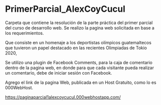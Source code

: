 # PrimerParcial_AlexCoyCucul
Carpeta que contiene la resolución de la parte práctica del primer parcial del curso de desarrollo web.
Se realizo la pagina web solicitada en base a los requerimientos. 

Que consiste en un homenaje a los deportistas olímpicos guatemaltecos que tuvieron un papel destacado en las recientes Olimpiadas de Tokio 2020,

Se utilizo una plugin de Facebook Comments, para la caja de comentario dentro de la pagina web, 
en donde para que cada visitante pueda realizar un comentario, debe de iniciar sesión con Facebook. 

Agrego el link de la pagina Web, publicada en un Host Gratuito, como lo es 000WebHost.

https://paginaparcial1alexcoycucul.000webhostapp.com/
